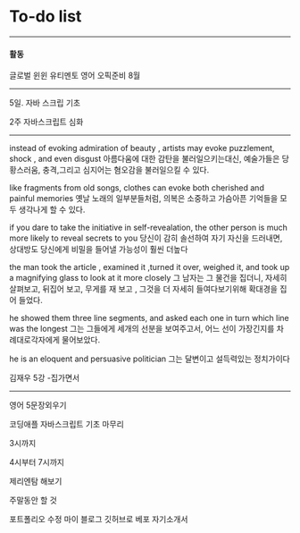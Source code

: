 # To-do list

----------------
#### 활동

글로벌 윈윈
유티멘토
영어 오픽준비 8월

-----

5일.
자바 스크립 기초

2주 
자바스크립트 심화

------------


instead of evoking admiration of beauty , artists may evoke puzzlement, shock , and even disgust
아름다움에 대한 감탄을 불러일으키는대신, 예술가들은 당황스러움, 충격,그리고 심지어는 혐오감을 불러일으킬 수 있다.

like fragments from old songs, clothes can evoke both
cherished and painful memories
옛날 노래의 일부분들처럼,  의복은 소중하고 가슴아픈 기억들을 모두 생각나게 할 수 있다.

if you dare to take the initiative in self-revealation, the other person is much more likely to reveal secrets to you
당신이 감히 솔선하여 자기 자신을 드러내면, 상대방도 당신에게 비밀을 들어낼 가능성이 훨씬 더높다

the man took the article , examined it ,turned it over, weighed it, and took up a magnifying glass to look at it more closely
그 남자는 그 물건을 집더니, 자세히 살펴보고, 뒤집어 보고, 무게를 재 보고 , 그것을 더 자세히 들여다보기위해 확대경을 집어 들었다.

he showed them three line segments, and asked each one in turn which line was the longest
그는 그들에게 세개의 선분을 보여주고서, 어느 선이 가장긴지를 차례대로각자에게 물어보았다.

he is an eloquent and persuasive politician
그는 달변이고 설득력있는 정치가이다


김재우 5강 -집가면서

-----

영어 5문장외우기

코딩애플 자바스크립트 기초 마무리

3시까지

4시부터 7시까지 

제리엔탐 해보기



주말동안 할 것

포트폴리오 수정
마이 블로그 깃허브로 베포
자기소개서 